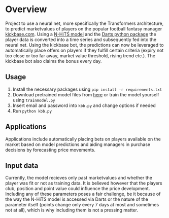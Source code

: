 # Overview
Project to use a neural net, more specifically the Transformers architecture, to predict marketvalues of players on the popular football fantasy manager [kickbase.com](https://www.kickbase.com). Using a [N-HiTS model](https://unit8co.github.io/darts/generated_api/darts.models.forecasting.nhits.html) and the [Darts python package](https://unit8co.github.io/darts/index.html) the player data is converted into a time series and subsequently fed into the neural net. Using the kickbase bot, the predictions can now be leveraged to automatically place offers on players if they fulfill certain criteria (expiry not too close or too far away, market value threshold, rising trend etc.). The kickbase bot also claims the bonus every day.
## Usage
1. Install the necessary packages using ```pip install -r requirements.txt```
2. Download pretrained model files from [here](https://drive.google.com/drive/folders/1D0JoHirmZWdJGNA7PA4MetbLUwjlBFvE?usp=sharing) or train the model yourself using ```trainmodel.py```
3. Insert email and password into ```kbb.py``` and change options if needed
4. Run ```python kbb.py```
## Applications
Applications include automatically placing bets on players available on the market based on model predictions and aiding managers in purchase decisions by forecasting price movements.
## Input data
Currently, the model recieves only past marketvalues and whether the player was fit or not as training data. It is believed however that the players club, position and point value could influence the price development. Including any of these parameters poses a fair challenge, be it because of the way the N-HiTS model is accessed via Darts or the nature of the parameter itself (points change only every 7 days at most and sometimes not at all), which is why including them is not a pressing matter.

